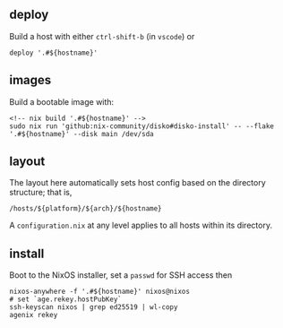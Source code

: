 ## deploy

Build a host with either `ctrl-shift-b` (in `vscode`) or

    deploy '.#${hostname}'

## images

Build a bootable image with:

    <!-- nix build '.#${hostname}' -->
    sudo nix run 'github:nix-community/disko#disko-install' -- --flake '.#${hostname}' --disk main /dev/sda

## layout

The layout here automatically sets host config based on the directory structure; that is,

    /hosts/${platform}/${arch}/${hostname}

A `configuration.nix` at any level applies to all hosts within its directory.

## install

Boot to the NixOS installer, set a `passwd` for SSH access then

    nixos-anywhere -f '.#${hostname}' nixos@nixos
    # set `age.rekey.hostPubKey`
    ssh-keyscan nixos | grep ed25519 | wl-copy
    agenix rekey
